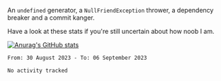 An `undefined` generator, a `NullFriendException` thrower, a dependency breaker and a commit kanger.

Have a look at these stats if you're still uncertain about how noob I am.

[![Anurag's GitHub stats](https://github-readme-stats.vercel.app/api?username=BedrockDigger)](https://github.com/anuraghazra/github-readme-stats)

<!--START_SECTION:waka-->

```txt
From: 30 August 2023 - To: 06 September 2023

No activity tracked
```

<!--END_SECTION:waka-->
